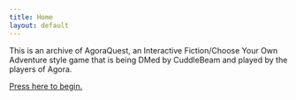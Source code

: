 ```yaml
---
title: Home
layout: default
---
```



This is an archive of AgoraQuest, an Interactive Fiction/Choose Your Own Adventure style game that is being DMed by CuddleBeam and played by the players of Agora.

[Press here to begin.](updates/update0.html)
